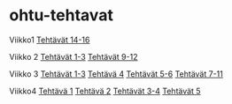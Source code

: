 # ohtu-tehtavat
Viikko1
  [Tehtävät 14-16](https://github.com/Alex-Elias/ohtu-tehtavat/tree/main/viikko1/NhlStatistics1)
  
Viikko 2
[Tehtävät 1-3](https://github.com/Alex-Elias/ohtu-2021-viikko1)
[Tehtävät 9-12](https://github.com/Alex-Elias/ohtu-tehtavat/tree/main/viikko2)

Viikko 3
[Tehtävät 1-3](https://github.com/Alex-Elias/ohtu-tehtavat/tree/main/viikko3/tehtavat1-3/nhlreader)
[Tehtävä 4](https://github.com/Alex-Elias/ohtu-tehtavat/tree/main/viikko3/tehtava4/HelloCucumber)
[Tehtävät 5-6](https://github.com/Alex-Elias/ohtu-tehtavat/tree/main/viikko3/tehtavat5-6/LoginCucumber)
[Tehtävät 7-11](https://github.com/Alex-Elias/ohtu-tehtavat/tree/main/viikko3/tehtavat7-11/WebLogin)

Viikko4
[Tehtävä 1](https://github.com/Alex-Elias/ohtu-tehtavat/tree/main/viikko4/tehtava1/MockitoDemo)
[Tehtävä 2](https://github.com/Alex-Elias/ohtu-tehtavat/tree/main/viikko4/tehtava2/MaksukorttiMockito)
[Tehtävät 3-4](https://github.com/Alex-Elias/ohtu-tehtavat/tree/main/viikko4/tehtavat3-4/Verkkokauppa)
[Tehtävät 5](https://github.com/Alex-Elias/ohtu-tehtavat/tree/main/viikko4/tehtava5/IntJoukkoSovellus)



